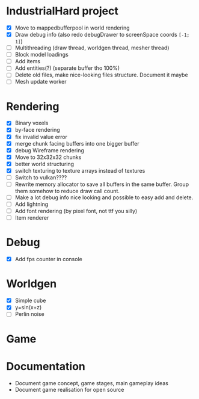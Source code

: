 # IndustrialHard project

- [x] Move to mappedbufferpool in world rendering
- [x] Draw debug info (also redo debugDrawer to screenSpace coords `[-1; 1]`)
- [ ] Multithreading (draw thread, worldgen thread, mesher thread)
- [ ] Block model loadings
- [ ] Add items
- [ ] Add entities(?) (separate buffer tho 100%)
- [ ] Delete old files, make nice-looking files structure. Document it maybe
- [ ] Mesh update worker

# Rendering

- [x] Binary voxels
- [x] by-face rendering
- [x] fix invalid value error
- [x] merge chunk facing buffers into one bigger buffer
- [x] debug Wireframe rendering
- [x] Move to 32x32x32 chunks
- [x] better world structuring
- [x] switch texturing to texture arrays instead of textures
- [ ] Switch to vulkan????
- [ ] Rewrite memory allocator to save all buffers in the same buffer. Group them somehow to reduce draw call count.
- [ ] Make a lot debug info nice looking and possible to easy add and delete.
- [ ] Add lightning
- [ ] Add font rendering (by pixel font, not ttf you silly)
- [ ] Item renderer

# Debug

- [x] Add fps counter in console

# Worldgen

- [x] Simple cube
- [x] y=sin(x+z)
- [ ] Perlin noise

# Game

# Documentation

- Document game concept, game stages, main gameplay ideas
- Document game realisation for open source
